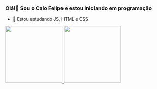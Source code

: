 ### Olá!👋 Sou o Caio Felipe e estou iniciando em programação

- 🌱 Estou estudando JS, HTML e CSS

<div>
<a href="https://github.com/Caio035">
<img height= "180em" src="https://github-readme-stats.vercel.app/api?username=Caio035&show_icons=true&theme=dark&include_all_commits=true&count_private=true"/>
<img height= "180em" src="https://github-readme-stats.vercel.app/api/top-langs/?username=Caio035&layout=compact&langs_count=16&theme=dark"/>
</div>
